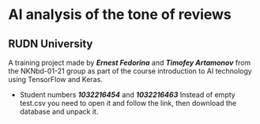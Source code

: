 # AI analysis of the tone of reviews
## RUDN University
A training project made by ***Ernest Fedorina*** and ***Timofey Artamonov*** from the NKNbd-01-21 group as part of the course introduction to AI technology using TensorFlow and Keras.
- Student numbers ***1032216454*** and ***1032216463***
Instead of empty test.csv you need to open it and follow the link, then download the database and unpack it.
